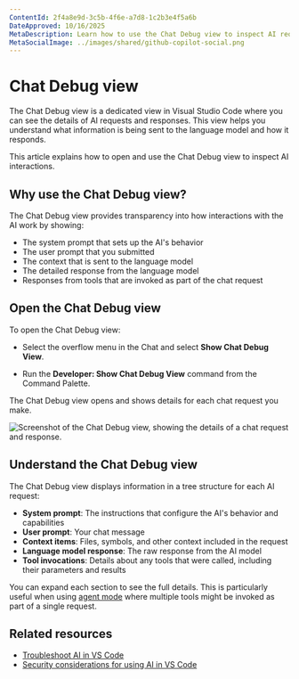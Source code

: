 ```yaml
---
ContentId: 2f4a8e9d-3c5b-4f6e-a7d8-1c2b3e4f5a6b
DateApproved: 10/16/2025
MetaDescription: Learn how to use the Chat Debug view to inspect AI requests, responses, system prompts, and tool invocations in Visual Studio Code.
MetaSocialImage: ../images/shared/github-copilot-social.png
---
```

# Chat Debug view

The Chat Debug view is a dedicated view in Visual Studio Code where you can see the details of AI requests and responses. This view helps you understand what information is being sent to the language model and how it responds.

This article explains how to open and use the Chat Debug view to inspect AI interactions.

## Why use the Chat Debug view?

The Chat Debug view provides transparency into how interactions with the AI work by showing:

* The system prompt that sets up the AI's behavior
* The user prompt that you submitted
* The context that is sent to the language model
* The detailed response from the language model
* Responses from tools that are invoked as part of the chat request

## Open the Chat Debug view

To open the Chat Debug view:

* Select the overflow menu in the Chat and select **Show Chat Debug View**.

* Run the **Developer: Show Chat Debug View** command from the Command Palette.

The Chat Debug view opens and shows details for each chat request you make.

![Screenshot of the Chat Debug view, showing the details of a chat request and response.](../images/chat-debug-view/chat-debug-view.png)

## Understand the Chat Debug view

The Chat Debug view displays information in a tree structure for each AI request:

* **System prompt**: The instructions that configure the AI's behavior and capabilities
* **User prompt**: Your chat message
* **Context items**: Files, symbols, and other context included in the request
* **Language model response**: The raw response from the AI model
* **Tool invocations**: Details about any tools that were called, including their parameters and results

You can expand each section to see the full details. This is particularly useful when using [agent mode](/docs/copilot/chat/copilot-chat.md#switch-between-chat-modes) where multiple tools might be invoked as part of a single request.

## Related resources

* [Troubleshoot AI in VS Code](/docs/copilot/faq.md#troubleshooting-and-feedback)
* [Security considerations for using AI in VS Code](/docs/copilot/security.md)
